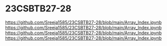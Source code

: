# 23CSBTB27-28
https://github.com/Sreeja1585/23CSBTB27-28/blob/main/Array_Index.ipynb
https://github.com/Sreeja1585/23CSBTB27-28/blob/main/Array_Index.ipynb
https://github.com/Sreeja1585/23CSBTB27-28/blob/main/Array_Index.ipynb
https://github.com/Sreeja1585/23CSBTB27-28/blob/main/Array_Index.ipynb
